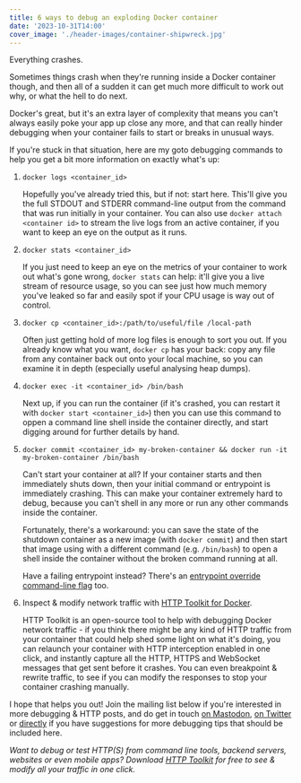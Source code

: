 ```yaml
---
title: 6 ways to debug an exploding Docker container
date: '2023-10-31T14:00'
cover_image: './header-images/container-shipwreck.jpg'
---
```


Everything crashes.

Sometimes things crash when they're running inside a Docker container though, and then all of a sudden it can get much more difficult to work out why, or what the hell to do next.

Docker's great, but it's an extra layer of complexity that means you can't always easily poke your app up close any more, and that can really hinder debugging when your container fails to start or breaks in unusual ways.

If you're stuck in that situation, here are my goto debugging commands to help you get a bit more information on exactly what's up:

1. `docker logs <container_id>`

    Hopefully you've already tried this, but if not: start here. This'll give you the full STDOUT and STDERR command-line output from the command that was run initially in your container. You can also use `docker attach <container id>` to stream the live logs from an active container, if you want to keep an eye on the output as it runs.

2. `docker stats <container_id>`

    If you just need to keep an eye on the metrics of your container to work out what's gone wrong, `docker stats` can help: it'll give you a live stream of resource usage, so you can see just how much memory you've leaked so far and easily spot if your CPU usage is way out of control.

3. `docker cp <container_id>:/path/to/useful/file /local-path`

    Often just getting hold of more log files is enough to sort you out. If you already know what you want, `docker cp` has your back: copy any file from any container back out onto your local machine, so you can examine it in depth (especially useful analysing heap dumps).

4. `docker exec -it <container_id> /bin/bash`

    Next up, if you can run the container (if it's crashed, you can restart it with `docker start <container_id>`) then you can use this command to oppen a command line shell inside the container directly, and start digging around for further details by hand.

5. `docker commit <container_id> my-broken-container && docker run -it my-broken-container /bin/bash`

    Can't start your container at all? If your container starts and then immediately shuts down, then your initial command or entrypoint is immediately crashing. This can make your container extremely hard to debug, because you can't shell in any more or run any other commands inside the container.

    Fortunately, there's a workaround: you can save the state of the shutdown container as a new image (with `docker commit`) and then start that image using with a different command (e.g. `/bin/bash`) to open a shell inside the container without the broken command running at all.

    Have a failing entrypoint instead? There's an [entrypoint override command-line flag](https://docs.docker.com/engine/reference/run/#entrypoint-default-command-to-execute-at-runtime) too.

6. Inspect & modify network traffic with [HTTP Toolkit for Docker](https://httptoolkit.com/docker/).

    HTTP Toolkit is an open-source tool to help with debugging Docker network traffic - if you think there might be any kind of HTTP traffic from your container that could help shed some light on what it's doing, you can relaunch your container with HTTP interception enabled in one click, and instantly capture all the HTTP, HTTPS and WebSocket messages that get sent before it crashes. You can even breakpoint & rewrite traffic, to see if you can modify the responses to stop your container crashing manually.

I hope that helps you out! Join the mailing list below if you're interested in more debugging & HTTP posts, and do get in touch [on Mastodon](https://toot.cafe/@pimterry), [on Twitter](https://twitter.com/pimterry) or [directly](https://httptoolkit.com/contact/) if you have suggestions for more debugging tips that should be included here.

_Want to debug or test HTTP(S) from command line tools, backend servers, websites or even mobile apps? Download [HTTP Toolkit](https://httptoolkit.com/) for free to see & modify all your traffic in one click._